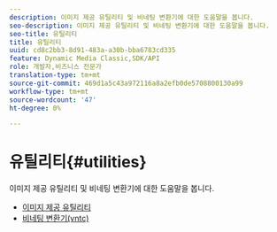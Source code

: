 ```yaml
---
description: 이미지 제공 유틸리티 및 비네팅 변환기에 대한 도움말을 봅니다.
seo-description: 이미지 제공 유틸리티 및 비네팅 변환기에 대한 도움말을 봅니다.
seo-title: 유틸리티
title: 유틸리티
uuid: cd8c2bb3-8d91-483a-a30b-bba6783cd335
feature: Dynamic Media Classic,SDK/API
role: 개발자,비즈니스 전문가
translation-type: tm+mt
source-git-commit: 469d1a5c43a972116a8a2efb0de5708800130a99
workflow-type: tm+mt
source-wordcount: '47'
ht-degree: 0%

---
```



# 유틸리티{#utilities}

이미지 제공 유틸리티 및 비네팅 변환기에 대한 도움말을 봅니다.

* [이미지 제공 유틸리티](/help/aem-is-ir-api/is-api/is-utils/utilities/c-utils-home.md)
* [비네팅 변환기(vntc)](/help/aem-is-ir-api/utilities/c-ir-vignette-converter-vntc/c-ir-vignette-converter-vntc.md)
